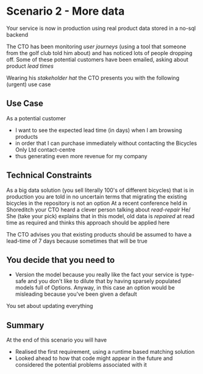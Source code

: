 # Scenario 2 - More data

Your service is now in production using real product data stored in a no-sql backend

The CTO has been monitoring *user journeys* (using a tool that someone from the golf club told him about)
and has noticed lots of people dropping off.  Some of these potential customers have been emailed, asking
about product *lead times*

Wearing his *stakeholder hat* the CTO presents you with the following (urgent) use case 

## Use Case

As a potential customer 
- I want to see the expected lead time (in days) when I am browsing products 
- in order that I can purchase immediately without contacting the Bicycles Only Ltd contact-centre 
- thus generating even more revenue for my company

## Technical Constraints

As a big data solution (you sell literally 100's of different bicycles) that is in production you
are told in no uncertain terms that migrating the existing bicycles in the repository is not an option
At a recent conference held in Shoreditch your CTO heard a clever person talking about *read-repair*
He/ She (take your pick) explains that in this model, old data is *repaired* at read time as required
and thinks this approach should be applied here 

The CTO advises you that existing products should be assumed to have a lead-time of 7 days because
sometimes that will be true

## You decide that you need to

- Version the model because you really like the fact your service is type-safe and you don't like to 
dilute that by having sparsely populated models full of Options.  Anyway, in this case an option would
be misleading because you've been given a default

You set about updating everything

## Summary

At the end of this scenario you will have
 - Realised the first requirement, using a runtime based matching solution
 - Looked ahead to how that code might appear in the future and considered the potential problems associated with it 




    


